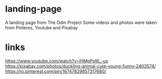 # landing-page
A landing page from The Odin Project
Some videos and photos were taken from Pinteres, Youtube and Pixabay
# links 
https://www.youtube.com/watch?v=iHMpPoW_-us
https://pixabay.com/photos/duckling-animal-cute-young-funny-2403574/
https://ro.pinterest.com/pin/16747829857317680/
